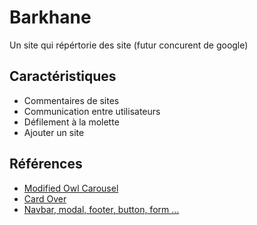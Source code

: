 
# Barkhane

Un site qui répértorie des site (futur concurent de google)

## Caractéristiques

- Commentaires de sites
- Communication entre utilisateurs
- Défilement à la molette
- Ajouter un site

  
## Références

 - [Modified Owl Carousel](https://codepen.io/Raazi/pen/pojvqag)
 - [Card Over](https://codepen.io/averdev/pen/VwjXbNb?editors=1010)
 - [Navbar, modal, footer, button, form ...](https://getbootstrap.com/)
